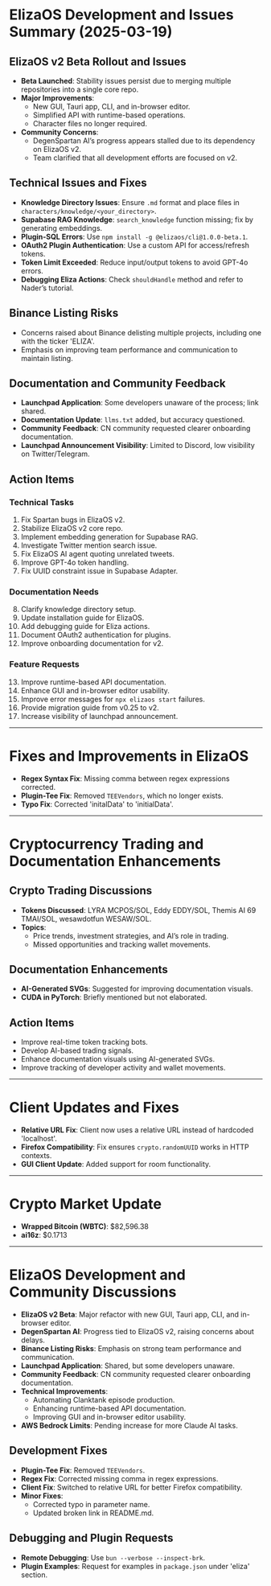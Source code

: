# ElizaOS Development and Issues Summary (2025-03-19)

## ElizaOS v2 Beta Rollout and Issues
- **Beta Launched**: Stability issues persist due to merging multiple repositories into a single core repo.
- **Major Improvements**:
  - New GUI, Tauri app, CLI, and in-browser editor.
  - Simplified API with runtime-based operations.
  - Character files no longer required.
- **Community Concerns**:
  - DegenSpartan AI’s progress appears stalled due to its dependency on ElizaOS v2.
  - Team clarified that all development efforts are focused on v2.

## Technical Issues and Fixes
- **Knowledge Directory Issues**: Ensure `.md` format and place files in `characters/knowledge/<your_directory>`.
- **Supabase RAG Knowledge**: `search_knowledge` function missing; fix by generating embeddings.
- **Plugin-SQL Errors**: Use `npm install -g @elizaos/cli@1.0.0-beta.1`.
- **OAuth2 Plugin Authentication**: Use a custom API for access/refresh tokens.
- **Token Limit Exceeded**: Reduce input/output tokens to avoid GPT-4o errors.
- **Debugging Eliza Actions**: Check `shouldHandle` method and refer to Nader’s tutorial.

## Binance Listing Risks
- Concerns raised about Binance delisting multiple projects, including one with the ticker 'ELIZA'.
- Emphasis on improving team performance and communication to maintain listing.

## Documentation and Community Feedback
- **Launchpad Application**: Some developers unaware of the process; link shared.
- **Documentation Update**: `llms.txt` added, but accuracy questioned.
- **Community Feedback**: CN community requested clearer onboarding documentation.
- **Launchpad Announcement Visibility**: Limited to Discord, low visibility on Twitter/Telegram.

## Action Items
### Technical Tasks
1. Fix Spartan bugs in ElizaOS v2.
2. Stabilize ElizaOS v2 core repo.
3. Implement embedding generation for Supabase RAG.
4. Investigate Twitter mention search issue.
5. Fix ElizaOS AI agent quoting unrelated tweets.
6. Improve GPT-4o token handling.
7. Fix UUID constraint issue in Supabase Adapter.

### Documentation Needs
8. Clarify knowledge directory setup.
9. Update installation guide for ElizaOS.
10. Add debugging guide for Eliza actions.
11. Document OAuth2 authentication for plugins.
12. Improve onboarding documentation for v2.

### Feature Requests
13. Improve runtime-based API documentation.
14. Enhance GUI and in-browser editor usability.
15. Improve error messages for `npx elizaos start` failures.
16. Provide migration guide from v0.25 to v2.
17. Increase visibility of launchpad announcement.

---

# Fixes and Improvements in ElizaOS
- **Regex Syntax Fix**: Missing comma between regex expressions corrected.
- **Plugin-Tee Fix**: Removed `TEEVendors`, which no longer exists.
- **Typo Fix**: Corrected 'initalData' to 'initialData'.

---

# Cryptocurrency Trading and Documentation Enhancements
## Crypto Trading Discussions
- **Tokens Discussed**: LYRA MCPOS/SOL, Eddy EDDY/SOL, Themis AI 69 TMAI/SOL, wesawdotfun WESAW/SOL.
- **Topics**:
  - Price trends, investment strategies, and AI’s role in trading.
  - Missed opportunities and tracking wallet movements.

## Documentation Enhancements
- **AI-Generated SVGs**: Suggested for improving documentation visuals.
- **CUDA in PyTorch**: Briefly mentioned but not elaborated.

## Action Items
- Improve real-time token tracking bots.
- Develop AI-based trading signals.
- Enhance documentation visuals using AI-generated SVGs.
- Improve tracking of developer activity and wallet movements.

---

# Client Updates and Fixes
- **Relative URL Fix**: Client now uses a relative URL instead of hardcoded 'localhost'.
- **Firefox Compatibility**: Fix ensures `crypto.randomUUID` works in HTTP contexts.
- **GUI Client Update**: Added support for room functionality.

---

# Crypto Market Update
- **Wrapped Bitcoin (WBTC)**: $82,596.38
- **ai16z**: $0.1713

---

# ElizaOS Development and Community Discussions
- **ElizaOS v2 Beta**: Major refactor with new GUI, Tauri app, CLI, and in-browser editor.
- **DegenSpartan AI**: Progress tied to ElizaOS v2, raising concerns about delays.
- **Binance Listing Risks**: Emphasis on strong team performance and communication.
- **Launchpad Application**: Shared, but some developers unaware.
- **Community Feedback**: CN community requested clearer onboarding documentation.
- **Technical Improvements**:
  - Automating Clanktank episode production.
  - Enhancing runtime-based API documentation.
  - Improving GUI and in-browser editor usability.
- **AWS Bedrock Limits**: Pending increase for more Claude AI tasks.

## Development Fixes
- **Plugin-Tee Fix**: Removed `TEEVendors`.
- **Regex Fix**: Corrected missing comma in regex expressions.
- **Client Fix**: Switched to relative URL for better Firefox compatibility.
- **Minor Fixes**:
  - Corrected typo in parameter name.
  - Updated broken link in README.md.

## Debugging and Plugin Requests
- **Remote Debugging**: Use `bun --verbose --inspect-brk`.
- **Plugin Examples**: Request for examples in `package.json` under 'eliza' section.

